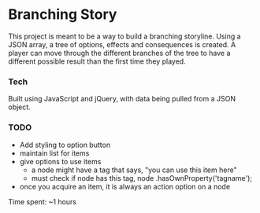 # Branching Story

This project is meant to be a way to build a branching storyline. Using a JSON array, a tree of options, effects and consequences is created. A player can move through the different branches of the tree to have a different possible result than the first time they played.

### Tech
Built using JavaScript and jQuery, with data being pulled from a JSON object.


### TODO
- Add styling to option button
- maintain list for items
- give options to use items
	- a node might have a tag that says, "you can use this item here"
	- must check if node has this tag, node  .hasOwnProperty('tagname');
- once you acquire an item, it is always an action option on a node
  
  
Time spent: ~1 hours
